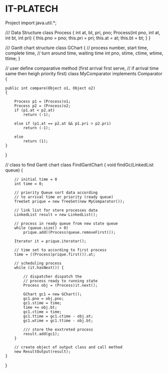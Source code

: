 # IT-PLATECH
Project
import java.util.*; 
  
/// Data Structure 
class Process { 
    int at, bt, pri, pno; 
    Process(int pno, int at, int bt, int pri) 
    { 
        this.pno = pno; 
        this.pri = pri; 
        this.at = at; 
        this.bt = bt; 
    } 
} 
  
/// Gantt chart structure 
class GChart { 
    // process number, start time, complete time, 
    // turn around time, waiting time 
    int pno, stime, ctime, wtime, ttime; 
} 
  
// user define comparative method (first arrival first serve, 
// if arrival time same then heigh priority first) 
class MyComparator implements Comparator { 
  
    public int compare(Object o1, Object o2) 
    { 
  
        Process p1 = (Process)o1; 
        Process p2 = (Process)o2; 
        if (p1.at < p2.at) 
            return (-1); 
  
        else if (p1.at == p2.at && p1.pri > p2.pri) 
            return (-1); 
  
        else
            return (1); 
    } 
} 
  
  
// class to find Gantt chart 
class FindGantChart { 
    void findGc(LinkedList queue) 
    { 
  
        // initial time = 0 
        int time = 0; 
  
        // priority Queue sort data according 
        // to arrival time or priority (ready queue) 
        TreeSet prique = new TreeSet(new MyComparator()); 
  
        // link list for store processes data 
        LinkedList result = new LinkedList(); 
  
        // process in ready queue from new state queue 
        while (queue.size() > 0) 
            prique.add((Process)queue.removeFirst()); 
  
        Iterator it = prique.iterator(); 
  
        // time set to according to first process 
        time = ((Process)prique.first()).at; 
  
        // scheduling process 
        while (it.hasNext()) { 
  
            // dispatcher dispatch the 
            // process ready to running state 
            Process obj = (Process)it.next(); 
  
            GChart gc1 = new GChart(); 
            gc1.pno = obj.pno; 
            gc1.stime = time; 
            time += obj.bt; 
            gc1.ctime = time; 
            gc1.ttime = gc1.ctime - obj.at; 
            gc1.wtime = gc1.ttime - obj.bt; 
  
            /// store the exxtreted process 
            result.add(gc1); 
        } 
  
        // create object of output class and call method 
        new ResultOutput(result);
    } 
}
